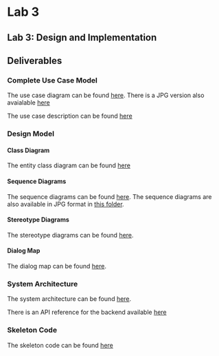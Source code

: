 # Lab 3

## Lab 3: Design and Implementation 

## Deliverables 

### Complete Use Case Model

The use case diagram can be found [here](./Use%20Case%20Model/Use%20Case%20Diagram.pdf). There is a JPG version also avaialable [here](./Use%20Case%20Model/Use%20Case%20Diagram%20PNG.jpg)

The use case description can be found [here](./Use%20Case%20Model/Use%20Case%20Descriptions.pdf)

### Design Model 

#### Class Diagram

The entity class diagram can be found [here](./Design%20Model/EntityClassDiagram.pdf)

#### Sequence Diagrams

The sequence diagrams can be found [here](./Design%20Model/Sequence%20Diagrams.pdf). The sequence diagrams are also available in JPG format in [this folder](./Design%20Model/Sequence%20Diagrams/).

#### Stereotype Diagrams

The stereotype diagrams can be found [here](./Design%20Model/Stereotype%20Diagrams.pdf).

#### Dialog Map

The dialog map can be found [here](./Design%20Model/Dialog%20Map.pdf).

### System Architecture 

The system architecture can be found [here](./System%20Achitecture.pdf). 

There is an API reference for the backend available [here](./API%20Reference.pdf)

### Skeleton Code 

The skeleton code can be found [here](./Skeleton/)